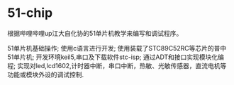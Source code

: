 # 51-chip

根据哔哩哔哩up江大自化协的51单片机教学来编写和调试程序。

51单片机基础操作;
使用c语言进行开发;
使用装载了STC89C52RC等芯片的普中51单片机;
开发环境keil5,串口及下载软件stc-isp;
通过ADT和接口实现模块化编程;
实现对led,lcd1602,计时器中断，串口中断，热敏、光敏传感器，直流电机等功能或模块外设的调试控制.
